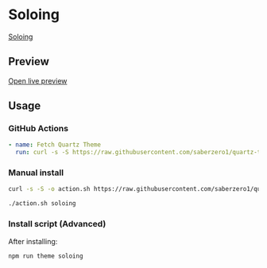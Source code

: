 # Soloing

[Soloing](https://github.com/isax785)

## Preview

[Open live preview](https://quartz-themes.github.io/soloing/)

## Usage

### GitHub Actions

```yaml
- name: Fetch Quartz Theme
  run: curl -s -S https://raw.githubusercontent.com/saberzero1/quartz-themes/master/action.sh | bash -s -- soloing
```

### Manual install

```bash
curl -s -S -o action.sh https://raw.githubusercontent.com/saberzero1/quartz-themes/master/action.sh

./action.sh soloing
```

### Install script (Advanced)

After installing:

```bash
npm run theme soloing
```
